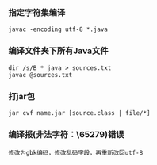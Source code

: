 ### 指定字符集编译
    javac -encoding utf-8 *.java
### 编译文件夹下所有Java文件
    dir /s/B * java > sources.txt
    javac @sources.txt
### 打jar包
    jar cvf name.jar [source.class | file/*]
### 编译报(非法字符：\65279)错误
    修改为gbk编码，修改乱码字段，再重新改回utf-8